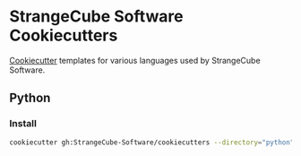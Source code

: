 # StrangeCube Software Cookiecutters

[Cookiecutter](https://github.com/cookiecutter/cookiecutter) templates for various languages used by StrangeCube Software.

## Python

### Install

```sh
cookiecutter gh:StrangeCube-Software/cookiecutters --directory="python"
```
